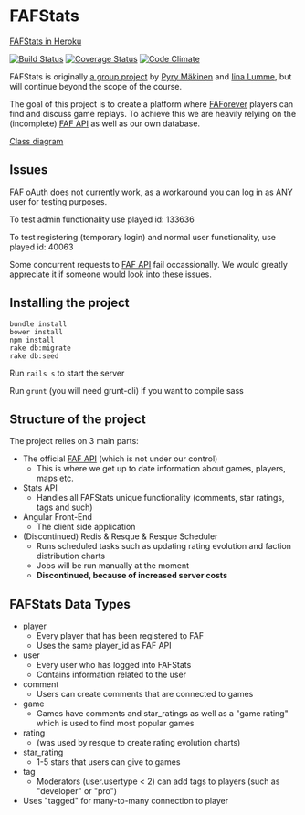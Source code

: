 # FAFStats

[FAFStats in Heroku](http://fafstats.herokuapp.com)

[![Build Status](https://travis-ci.org/iilumme/FAFStats.png)](https://travis-ci.org/iilumme/FAFStats)
[![Coverage Status](https://coveralls.io/repos/github/iilumme/FAFStats/badge.svg)](https://coveralls.io/github/iilumme/FAFStats)
[![Code Climate](https://codeclimate.com/github/iilumme/FAFStats/badges/gpa.svg)](https://codeclimate.com/github/iilumme/FAFStats)

FAFStats is originally [a group project](https://github.com/mluukkai/WebPalvelinohjelmointi2016/wiki/projekti) by [Pyry Mäkinen](https://github.com/Blodir) and [Iina Lumme](https://github.com/iilumme), but will continue beyond the scope of the course.

The goal of this project is to create a platform where [FAForever](http://faforever.com) players can find and discuss game replays. To achieve this we are heavily relying on the (incomplete) [FAF API](https://github.com/FAForever/api) as well as our own database.

[Class diagram](https://github.com/iilumme/FAFStats/blob/master/ClassDiagram.png)

## Issues
FAF oAuth does not currently work, as a workaround you can log in as ANY user for testing purposes.

To test admin functionality use played id: 133636

To test registering (temporary login) and normal user functionality, use played id: 40063

Some concurrent requests to [FAF API](https://github.com/FAForever/api) fail occassionally. We would greatly appreciate it if someone would look into these issues.

## Installing the project
```
bundle install
bower install
npm install
rake db:migrate
rake db:seed
```

Run ``` rails s ``` to start the server

Run ``` grunt ``` (you will need grunt-cli) if you want to compile sass

## Structure of the project
The project relies on 3 main parts:
* The official [FAF API](https://github.com/FAForever/api) (which is not under our control)
  * This is where we get up to date information about games, players, maps etc.
* Stats API
  * Handles all FAFStats unique functionality (comments, star ratings, tags and such)
* Angular Front-End
  * The client side application
* (Discontinued) Redis & Resque & Resque Scheduler
  * Runs scheduled tasks such as updating rating evolution and faction distribution charts
  * Jobs will be run manually at the moment
  * **Discontinued, because of increased server costs**

## FAFStats Data Types
* player
  * Every player that has been registered to FAF
  * Uses the same player_id as FAF API
* user
  * Every user who has logged into FAFStats
  * Contains information related to the user
* comment
  * Users can create comments that are connected to games
* game
  * Games have comments and star_ratings as well as a "game rating" which is used to find most popular games
* rating
  * (was used by resque to create rating evolution charts)
* star_rating
  * 1-5 stars that users can give to games
* tag
  * Moderators (user.usertype < 2) can add tags to players (such as "developer" or "pro")
 * Uses "tagged" for many-to-many connection to player
